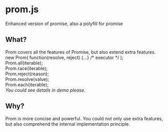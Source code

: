 # prom.js
Enhanced version of promise, also a polyfill for promise

<h2>What?</h2>
Prom covers all the features of Promise, but also extend extra features.<br>
new Prom( function(resolve, reject) {...} /* executor */  );<br>
Prom.all(iterable);<br>
Prom.race(iterable);<br>
Prom.reject(reason);<br>
Prom.resolve(value);<br>
Prom.each(iterable);<br>
<i>You could see details in demo please.</i><br>
<h2>Why?</h2>
Prom is more concise and powerful. You could not only use extra features, but also comprehend the internal implementation principle.
